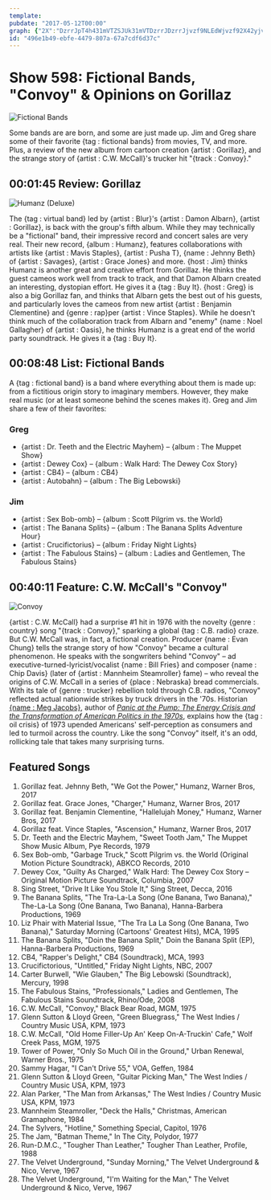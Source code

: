 ```yaml
---
template: 
pubdate: "2017-05-12T00:00"
graph: {"2X":"DzrrJpT4h431mVTZSJUk31mVTDzrrJDzrrJjvzf9NLEdWjvzf92X42yjvzf997qipjvzf997qipX6cfd97qipBHm1GBMefyk0RcFNLEdWwrpak","EO":"6D8dReseLia5S6BeseLieseLireOrdeseLinHMvweseLih8Pr2em33TeseLibs37VeseLibs37VhoAiLBEnfTem33TPLJNZh8Pr2nHMvwviyKiCoGBjreOrda5S6BgsddY6D8dRZP8lE","1UZ":"0iDmXzSyLeBBZm7zSyLek68PbzSyLe7q8hCk68PbSa2Fqk68Pbifau4k68PbHCAGdk68PbHCAGdSa2Fq0iDmX5OAow5OAowBBZm7BBZm7BBzP3LjuJbifau4"}
id: "496e1b49-ebfe-4479-807a-67a7cdf6d37c"
---
```






# Show 598: Fictional Bands, "Convoy" & Opinions on Gorillaz

![Fictional Bands](https://static.soundopinions.org/images/2017/fictionalbands_web.jpg)

Some bands are are born, and some are just made up. Jim and Greg share some of their favorite {tag : fictional bands} from movies, TV, and more. Plus, a review of the new album from cartoon creation {artist : Gorillaz}, and the strange story of {artist : C.W. McCall}'s trucker hit "{track : Convoy}."



## 00:01:45 Review: Gorillaz

![Humanz (Deluxe)](https://static.soundopinions.org/assets/598/2X0.jpg)

The {tag : virtual band} led by {artist : Blur}'s {artist : Damon Albarn}, {artist : Gorillaz}, is back with the group's fifth album. While they may technically be a "fictional" band, their impressive record and concert sales are very real. Their new record, {album : Humanz}, features collaborations with artists like {artist : Mavis Staples}, {artist : Pusha T}, {name : Jehnny Beth} of {artist : Savages}, {artist : Grace Jones} and more. {host : Jim} thinks Humanz is another great and creative effort from Gorillaz. He thinks the guest cameos work well from track to track, and that Damon Albarn created an interesting, dystopian effort. He gives it a {tag : Buy It}. {host : Greg} is also a big Gorillaz fan, and thinks that Albarn gets the best out of his guests, and particularly loves the cameos from new artist {artist : Benjamin Clementine} and {genre : rap}per {artist : Vince Staples}. While he doesn't think much of the collaboration track from Albarn and "enemy" {name : Noel Gallagher} of {artist : Oasis}, he thinks Humanz is a great end of the world party soundtrack. He gives it a {tag : Buy It}.



## 00:08:48 List: Fictional Bands

A {tag : fictional band} is a band where everything about them is made up: from a fictitious origin story to imaginary members. However, they make real music (or at least someone behind the scenes makes it). Greg and Jim share a few of their favorites:


### Greg

- {artist : Dr. Teeth and the Electric Mayhem} – {album : The Muppet Show}
- {artist : Dewey Cox} – {album : Walk Hard: The Dewey Cox Story}
- {artist : CB4} – {album : CB4}
- {artist : Autobahn} – {album : The Big Lebowski}


### Jim

- {artist : Sex Bob-omb} – {album : Scott Pilgrim vs. the World}
- {artist : The Banana Splits} – {album : The Banana Splits Adventure Hour}
- {artist : Crucifictorius} – {album : Friday Night Lights}
- {artist : The Fabulous Stains} – {album : Ladies and Gentlemen, The Fabulous Stains}



## 00:40:11 Feature: C.W. McCall's "Convoy"

![Convoy](https://static.soundopinions.org/assets/598/1UZ0.jpg)

{artist : C.W. McCall} had a surprise #1 hit in 1976 with the novelty {genre : country} song "{track : Convoy}," sparking a global {tag : C.B. radio} craze. But C.W. McCall was, in fact, a fictional creation. Producer {name : Evan Chung} tells the strange story of how "Convoy" became a cultural phenomenon. He speaks with the songwriters behind "Convoy" – ad executive-turned-lyricist/vocalist {name : Bill Fries} and composer {name : Chip Davis} (later of {artist : Mannheim Steamroller} fame) – who reveal the origins of C.W. McCall in a series of {place : Nebraska} bread commercials. With its tale of {genre : trucker} rebellion told through C.B. radios, "Convoy" reflected actual nationwide strikes by truck drivers in the '70s. Historian [{name : Meg Jacobs}](http://wws.princeton.edu/faculty-research/faculty/megj), author of [*Panic at the Pump: The Energy Crisis and the Transformation of American Politics in the 1970s*](https://us.macmillan.com/books/9780809075072), explains how the {tag : oil crisis} of 1973 upended Americans' self-perception as consumers and led to turmoil across the country. Like the song "Convoy" itself, it's an odd, rollicking tale that takes many surprising turns.



## Featured Songs

1. Gorillaz feat. Jehnny Beth, "We Got the Power," Humanz, Warner Bros, 2017
2. Gorillaz feat. Grace Jones, "Charger," Humanz, Warner Bros, 2017
3. Gorillaz feat. Benjamin Clementine, "Hallelujah Money," Humanz, Warner Bros, 2017
4. Gorillaz feat. Vince Staples, "Ascension," Humanz, Warner Bros, 2017
5. Dr. Teeth and the Electric Mayhem, "Sweet Tooth Jam," The Muppet Show Music Album, Pye Records, 1979
6. Sex Bob-omb, "Garbage Truck," Scott Pilgrim vs. the World (Original Motion Picture Soundtrack), ABKCO Records, 2010
7. Dewey Cox, "Guilty As Charged," Walk Hard: The Dewey Cox Story – Original Motion Picture Soundtrack, Columbia, 2007
8. Sing Street, "Drive It Like You Stole It," Sing Street, Decca, 2016
9. The Banana Splits, "The Tra-La-La Song (One Banana, Two Banana)," The-La-La Song (One Banana, Two Banana), Hanna-Barbera Productions, 1969
10. Liz Phair with Material Issue, "The Tra La La Song (One Banana, Two Banana)," Saturday Morning (Cartoons' Greatest Hits), MCA, 1995
11. The Banana Splits, "Doin the Banana Split," Doin the Banana Split (EP), Hanna-Barbera Productions, 1969
12. CB4, "Rapper's Delight," CB4 (Soundtrack), MCA, 1993
13. Crucifictorious, "Untitled," Friday Night Lights, NBC, 2007
14. Carter Burwell, "Wie Glauben," The Big Lebowski (Soundtrack), Mercury, 1998
15. The Fabulous Stains, "Professionals," Ladies and Gentlemen, The Fabulous Stains Soundtrack, Rhino/Ode, 2008
16. C.W. McCall, "Convoy," Black Bear Road, MGM, 1975
17. Glenn Sutton & Lloyd Green, "Green Bluegrass," The West Indies / Country Music USA, KPM, 1973
18. C.W. McCall, "Old Home Filler-Up An' Keep On-A-Truckin' Cafe," Wolf Creek Pass, MGM, 1975
19. Tower of Power, "Only So Much Oil in the Ground," Urban Renewal, Warner Bros., 1975
20. Sammy Hagar, "I Can't Drive 55," VOA, Geffen, 1984
21. Glenn Sutton & Lloyd Green, "Guitar Picking Man," The West Indies / Country Music USA, KPM, 1973
22. Alan Parker, "The Man from Arkansas," The West Indies / Country Music USA, KPM, 1973
23. Mannheim Steamroller, "Deck the Halls," Christmas, American Gramaphone, 1984
24. The Sylvers, "Hotline," Something Special, Capitol, 1976
25. The Jam, "Batman Theme," In The City, Polydor, 1977
26. Run-D.M.C., "Tougher Than Leather," Tougher Than Leather, Profile, 1988
27. The Velvet Underground, "Sunday Morning," The Velvet Underground & Nico, Verve, 1967
28. The Velvet Underground, "I'm Waiting for the Man," The Velvet Underground & Nico, Verve, 1967